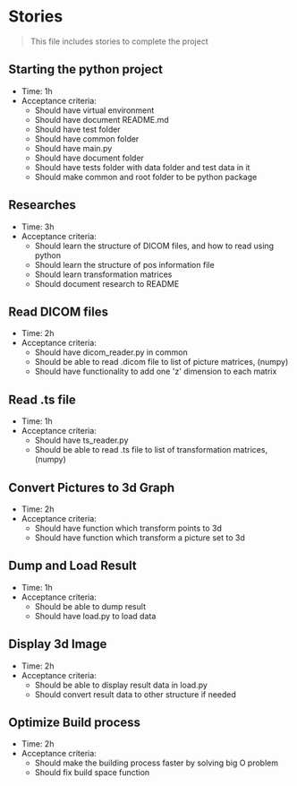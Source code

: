 # Stories
> This file includes stories to complete the project


## Starting the python project

- Time: 1h
- Acceptance criteria:
    - Should have virtual environment
    - Should have document README.md
    - Should have test folder
    - Should have common folder
    - Should have main.py
    - Should have document folder
    - Should have tests folder with data folder and test data in it
    - Should make common and root folder to be python package


## Researches

- Time: 3h
- Acceptance criteria:
    - Should learn the structure of DICOM files, and how to read using python
    - Should learn the structure of pos information file
    - Should learn transformation matrices
    - Should document research to README


## Read DICOM files

- Time: 2h
- Acceptance criteria:
    - Should have dicom_reader.py in common
    - Should be able to read .dicom file to list of picture matrices, (numpy)
    - Should have functionality to add one 'z' dimension to each matrix 

## Read .ts file
- Time: 1h
- Acceptance criteria:
    - Should have ts_reader.py
    - Should be able to read .ts file to list of transformation matrices, (numpy)


## Convert Pictures to 3d Graph
- Time: 2h
- Acceptance criteria:
    - Should have function which transform points to 3d
    - Should have function which transform a picture set to 3d


## Dump and Load Result
- Time: 1h
- Acceptance criteria:
    - Should be able to dump result
    - Should have load.py to load data


## Display 3d Image
- Time: 2h
- Acceptance criteria:
    - Should be able to display result data in load.py
    - Should convert result data to other structure if needed


## Optimize Build process
- Time: 2h
- Acceptance criteria:
    - Should make the building process faster by solving big O problem
    - Should fix build space function
